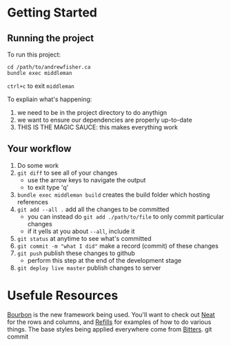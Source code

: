 Getting Started
===============

Running the project
-------------------

To run this project:

    cd /path/to/andrewfisher.ca
    bundle exec middleman

`ctrl+c` to exit `middleman`

To expliain what's happening:

  1. we need to be in the project directory to do anythign
  2. we want to ensure our dependencies are properly up-to-date
  3. THIS IS THE MAGIC SAUCE: this makes everything work

Your workflow
-------------

  1. Do some work
  2. `git diff` to see all of your changes
     - use the arrow keys to navigate the output
     - to exit type 'q'
  3. `bundle exec middleman build` creates the build folder which hosting references
  4. `git add --all .` add all the changes to be committed
     - you can instead do `git add ./path/to/file` to only commit particular changes
     - if it yells at you about `--all`, include it
  5. `git status` at anytime to see what's committed
  6. `git commit -m "what I did"` make a record (commit) of these changes
  7. `git push` publish these changes to github
     - perform this step at the end of the development stage
  8. `git deploy live master` publish changes to server

Usefule Resources
=================

[Bourbon](http://bourbon.io/) is the new framework being used. You'll want to check out [Neat](http://neat.bourbon.io/) for the rows and columns, and [Refills](http://refills.bourbon.io/) for examples of how to do various things. The base styles being applied everywhere come from [Bitters](http://bitters.bourbon.io/).
git commit
